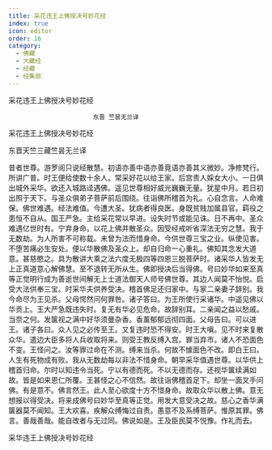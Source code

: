 ```yaml
---
title: 采花违王上佛授决号妙花经
index: true
icon: editor
order: 16
category:
  - 佛藏
  - 大藏经
  - 经藏
  - 经集部
---
```


  采花违王上佛授决号妙花经  

                        　　东晋 竺昙无兰译  

采花违王上佛授决号妙花经  

东晋天竺三藏竺昙无兰译  

昔者世尊。游罗阅只说经散慧。初语亦善中语亦善竟语亦善其义微妙。净修梵行。所讲广普。时王便给使数十余人。常采好花以给王家。后宫贵人婇女大小。一日俱出城外采华。欲还入城路迳遇佛。遥见世尊相好威光巍巍无量。犹星中月。若日初出照于天下。与圣众俱弟子菩萨前后围绕。往诣佛所稽首为礼。心自念言。人命难保。佛世难遇。经法难值。今遭大圣。犹病者得良医。身既贫贱加属县官。羁役之患恒不自从。国王严急。主给采花常以早进。设失时节或能见诛。日不再中。圣众难遇亿世时有。宁弃身命。以花上佛并散圣众。因受经戒听省深法无穷之慧。我于无数劫。为人所害不可称载。未曾为法而惜身命。今供世尊三宝之业。纵使见害。不堕苦痛必生安处。便以华散佛及圣众上。却自归命一心重礼。佛知其念发大道意。甚慈愍之。具为散讲大乘之法六度无极四等四恩三脱菩萨时。诸采华人皆发无上正真道意心解佛慧。至不退转无所从生。佛即授决后当得佛。号曰妙华如来至真等正觉明行成为善逝世间解无上士道法御天人师号佛世尊。其边人闻莫不怡悦。启受大法供奉三宝。时采华夫供养受决。稽首佛足还归家中。与家二亲妻子辞别。我今命尽为王见杀。父母愕然问何罪咎。诸子答曰。为王所使行采诸华。中遥见佛以华贡上。王大严急既违失时。复无有华必见危命。故辞别耳。二亲闻之益以愁戚。当奈之何。发箧视之满中好华须曼杂香。香薰郁郁远彻四面。父母告曰。可以进王。诸子各曰。众人见之必传至王。又复违时恐不得安。时王大嗔。见不时来复散众华。遣边大臣多将人兵收取将来。则受王教反缚入宫。罪当弃市。诸人不恐面色不变。王怪问之。汝等罪过命在不测。缚来当杀。何故不懅面色不改。即白王曰。人生有死物成有败。我从无数劫每以非法不惜身命。朝早采华值遇世尊。以华供上稽首归命。尔时以知违令当死。宁以有德而死。不以无德而存。还视华箧续满如故。皆是如来恩仁所覆。王甚怪之心不信然。故往诣佛稽首足下。却坐一面叉手问佛。有是意不。佛言然王。此人至心欲度十方不惜身命。故取众华以散上佛。意无想报以得受决。将来成佛号曰妙华至真等正觉。用发大意受决之故。慈心之香华满箧器莫不闻知。王大欢喜。疾解众缚悔过自责。愚意不及系缚菩萨。惟原其罪。佛言。善哉善哉。能自改者与无过同。佛说如是。王及臣民莫不悦豫。作礼而去。  

采华违王上佛授决号妙花经  
